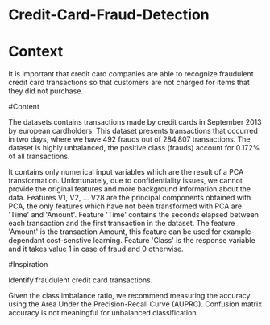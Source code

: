 # Credit-Card-Fraud-Detection

# Context

It is important that credit card companies are able to recognize fraudulent credit card transactions so that customers are not charged for items that they did not purchase.

#Content 

The datasets contains transactions made by credit cards in September 2013 by european cardholders. This dataset presents transactions that occurred in two days, where we have 492 frauds out of 284,807 transactions. The dataset is highly unbalanced, the positive class (frauds) account for 0.172% of all transactions.

It contains only numerical input variables which are the result of a PCA transformation. Unfortunately, due to confidentiality issues, we cannot provide the original features and more background information about the data. Features V1, V2, ... V28 are the principal components obtained with PCA, the only features which have not been transformed with PCA are 'Time' and 'Amount'. Feature 'Time' contains the seconds elapsed between each transaction and the first transaction in the dataset. The feature 'Amount' is the transaction Amount, this feature can be used for example-dependant cost-senstive learning. Feature 'Class' is the response variable and it takes value 1 in case of fraud and 0 otherwise.

#Inspiration 

Identify fraudulent credit card transactions.

Given the class imbalance ratio, we recommend measuring the accuracy using the Area Under the Precision-Recall Curve (AUPRC). Confusion matrix accuracy is not meaningful for unbalanced classification.
